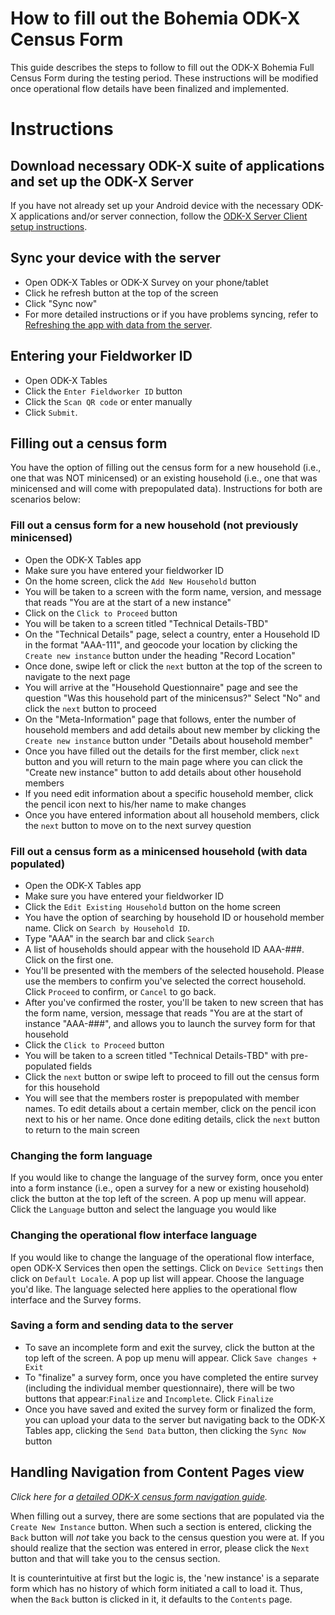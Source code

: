 # How to fill out the Bohemia ODK-X Census Form

This guide describes the steps to follow to fill out the ODK-X Bohemia Full Census Form during the testing period. These instructions will be modified once operational flow details have been finalized and implemented.

# Instructions

## Download necessary ODK-X suite of applications and set up the ODK-X Server

If you have not already set up your Android device with the necessary ODK-X applications and/or server connection, follow the [ODK-X Server Client setup instructions](https://github.com/databrew/bohemia/blob/feature/odkx_server_reset_guide/guides/guide_odkx_client.md).

## Sync your device with the server
- Open ODK-X Tables or ODK-X Survey on your phone/tablet
- Click he refresh button at the top of the screen
- Click "Sync now"
- For more detailed instructions or if you have problems syncing, refer to [Refreshing the app with data from the server](https://github.com/databrew/bohemia/blob/master/guides/guide_odkx_client.md#refreshing-the-app-with-new-data-from-server).

## Entering your Fieldworker ID
 - Open ODK-X Tables
 - Click the `Enter Fieldworker ID` button
 - Click the `Scan QR code` or enter manually
 - Click `Submit`.

## Filling out a census form
You have the option of filling out the census form for a new household (i.e., one that was NOT minicensed) or an existing household (i.e., one that was minicensed and will come with prepopulated data). Instructions for both are scenarios below:

### Fill out a census form for a new household (not previously minicensed)
- Open the ODK-X Tables app
- Make sure you have entered your fieldworker ID
- On the home screen, click the `Add New Household` button
- You will be taken to a screen with the form name, version, and message that reads "You are at the start of a new instance"
- Click on the `Click to Proceed` button
- You will be taken to a screen titled "Technical Details-TBD"
- On the "Technical Details" page, select a country, enter a Household ID in the format "AAA-111", and geocode your location by clicking the `Create new instance` button under the heading "Record Location"
- Once done, swipe left or click the `next` button at the top of the screen to navigate to the next page
- You will arrive at the "Household Questionnaire" page and see the question "Was this household part of the minicensus?" Select "No" and click the `next` button to proceed
- On the "Meta-Information" page that follows, enter the number of household members and add details about new member by clicking the `Create new instance` button under "Details about household member"
- Once you have filled out the details for the first member, click `next` button and you will return to the main page where you can click the "Create new instance" button to add details about other household members
- If you need edit information about a specific household member, click the pencil icon next to his/her name to make changes
- Once you have entered information about all household members, click the `next` button to move on to the next survey question

### Fill out a census form as a minicensed household (with data populated)
- Open the ODK-X Tables app
- Make sure you have entered your fieldworker ID
- Click the `Edit Existing Household` button on the home screen
- You have the option of searching by household ID or household member name. Click on `Search by Household ID`.
- Type "AAA" in the search bar and click `Search`
- A list of households should appear with the household ID AAA-###. Click on the first one.
- You'll be presented with the members of the selected household. Please use the members to confirm you've selected the correct household. Click `Proceed` to confirm, or `Cancel` to go back.
- After you've confirmed the roster, you'll be taken to new screen that has the form name, version, message that reads "You are at the start of instance "AAA-###", and allows you to launch the survey form for that household
- Click the `Click to Proceed` button
- You will be taken to a screen titled "Technical Details-TBD" with pre-populated fields
- Click the `next` button or swipe left to proceed to fill out the census form for this household
- You will see that the members roster is prepopulated with member names. To edit details about a certain member, click on the pencil icon next to his or her name. Once done editing details, click the `next` button to return to the main screen

### Changing the form language
If you would like to change the language of the survey form, once you enter into a form instance (i.e., open a survey for a new or existing household) click the button at the top left of the screen. A pop up menu will appear. Click the `Language` button and select the language you would like

### Changing the operational flow interface language
If you would like to change the language of the operational flow interface, open ODK-X Services then open the settings. Click on `Device Settings` then click on `Default Locale`. A pop up list will appear. Choose the language you'd like. The language selected here applies to the operational flow interface and the Survey forms.

### Saving a form and sending data to the server
- To save an incomplete form and exit the survey, click the button at the top left of the screen. A pop up menu will appear. Click `Save changes + Exit`
- To "finalize" a survey form, once you have completed the entire survey (including the individual member questionnaire), there will be two buttons that appear:`Finalize` and `Incomplete`. Click `Finalize`
- Once you have saved and exited the survey form or finalized the form, you can upload your data to the server but navigating back to the ODK-X Tables app, clicking the `Send Data` button, then clicking the `Sync Now` button

## Handling Navigation from Content Pages view

_Click here for a [detailed ODK-X census form navigation guide](https://github.com/databrew/bohemia/blob/master/guides/guide_odkx_app_navigation.md)._

When filling out a survey, there are some sections that are populated via the `Create New Instance` button.
When such a section is entered, clicking the `Back` button will _not_ take you back to the census question you were at.
If you should realize that the section was entered in error, please click the `Next` button and that will take you to the census section.

It is counterintuitive at first but the logic is, the 'new instance' is a separate form which has no history of which form initiated a call to load it. Thus, when the `Back` button is clicked in it, it defaults to the `Contents` page.
